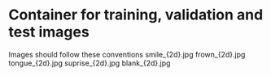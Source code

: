 # Container for training, validation and test images

Images should follow these conventions
smile_{2d}.jpg
frown_{2d}.jpg
tongue_{2d}.jpg
suprise_{2d}.jpg
blank_{2d}.jpg